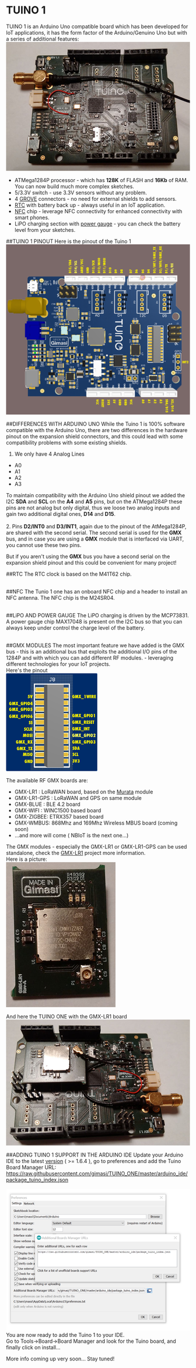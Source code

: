 # TUINO 1
TUINO 1 is an Arduino Uno compatible board which has been developed for IoT applications, it has the form factor of the Arduino/Genuino Uno but with a series of additional features:<br/>
![TUINO](/docs/tuino-small.jpg?raw=true)

* ATMega1284P processor - which has **128K** of FLASH and **16Kb** of RAM. You can now build much more complex sketches.
* 5/3.3V switch - use 3.3V sensors without any problem.
* 4 [GROVE](http://wiki.seeed.cc/Grove_System/) connectors - no need for external shields to add sensors.
* [RTC](http://www.st.com/en/clocks-and-timers/m41t62.html) with battery back up - always useful in an IoT application.
* [NFC](http://www.st.com/en/nfc/m24sr04-y.html) chip - leverage NFC connectivity for enhanced connectivity with smart phones.
* LiPO charging section with [power gauge](https://www.maximintegrated.com/en/products/power/battery-management/MAX17048.html) - you can check the battery level from your sketches.<br/>

##TUINO 1 PINOUT
Here is the pinout of the Tuino 1<br/>
<img src="/docs/tuino_pinout.png"/>

##DIFFERENCES WITH ARDUINO UNO
While the Tuino 1 is 100% software compatible with the Arduino Uno, there are two differences in the hardware pinout on the expansion shield connectors, and this could lead with some compatibility problems with some existing shields.<br/>

1. We only have 4 Analog Lines
  * A0
  * A1
  * A2
  * A3
  
  To maintain compatibility with the Arduino Uno shield pinout we added the I2C **SDA** and **SCL** on the **A4** and **A5** pins, but on the ATMega1284P these pins are not analog but only digital, thus we loose two analog inputs and gain two additional digital ones, **D14** and **D15**.<br/>
<br/>
2. Pins **D2/INT0** and **D3/INT1**, again due to the pinout of the AtMega1284P, are shared with the second serial. 
   The second serial is used for the **GMX** bus, and in case you are using a **GMX** module that is interfaced via UART, you cannot use these two pins.

   But if you aren't using the **GMX** bus you have a second serial on the expansion shield pinout and this could be convenient for many project!


##RTC
The RTC clock is based on the M41T62 chip.<br/>
<br/>

##NFC
The Tunio 1 one has an onboard NFC chip and a header to install an NFC antenna. The NFC chip is the M24SR04.<br/>
<br/>

##LiPO AND POWER GAUGE
The LiPO charging is driven by the MCP73831. A power gauge chip MAX17048 is present on the I2C bus so that you can always keep under control the charge level of the battery.<br/>
<br/> 


##GMX MODULES
The most important feature we have added is the GMX bus - this is an additional bus that exploits the additional I/O pins of the 1284P and with which you can add different RF modules. - leveraging different technologies for your IoT projects.<br/>
Here's the pinout<br/>
<img src="/docs/gmx_pinout2.png"/>

The available RF GMX boards are:

* GMX-LR1 : LoRaWAN board, based on the [Murata](http://wireless.murata.com/eng/products/rf-modules-1/lpwa/type-abz.html) module
* GMX-LR1-GPS : LoRaWAN and GPS on same module
* GMX-BLUE : BLE 4.2 board  
* GMX-WIFI : WINC1500 based board 
* GMX-ZIGBEE: ETRX357 based board
* GMX-WMBUS: 868Mhz and 169Mhz Wireless MBUS board (coming soon)
* ...and more will come ( NBIoT is the next one...)

The GMX modules - especially the GMX-LR1 or GMX-LR1-GPS can be used standalone, check the [GMX-LR1](https://github.com/gimasi/GMX-LR1) project  more information.<br/>
Here is a picture:<br/>
![GMX-LR1](/docs/gmx-lr1-small.jpg?raw=true)

And here the TUINO ONE with the GMX-LR1 board<br/>
![TUINO-GMX-LR1](/docs/tuino_with_gmx-small.jpg?raw=true)
 <br/>

##ADDING TUINO 1 SUPPORT IN THE ARDUINO IDE
Update your Arduino IDE to the latest [version](https://www.arduino.cc/en/Main/Software) ( >= 1.6.4 ), go to preferences and add the Tuino Board Manager URL: <br/>
https://raw.githubusercontent.com/gimasi/TUINO_ONE/master/arduino_ide/package_tuino_index.json<br/>
<br/>
![ARDUINO-IDE](/docs/arduino_ide.png?raw=true)
<br>
You are now ready to add the Tuino 1 to your IDE.<br/> 
Go to Tools->Board->Board Manager and look for the Tuino board, and finally click on install...
<br>

More info coming up very soon... Stay tuned!
